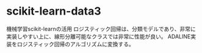 # scikit-learn-data3
機械学習scikit-learnの活用
ロジスティック回帰は、分類モデルであり、非常に実装しやすい上に、線形分離可能なクラスでは非常に性能が良い。
ADALINE実装をロジスティック回帰のアルゴリズムに変換する。
